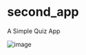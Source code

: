 # second_app

A Simple Quiz App

![image](https://github.com/user-attachments/assets/fbe60ddd-ff21-49fc-802d-fab68e6329a0)
